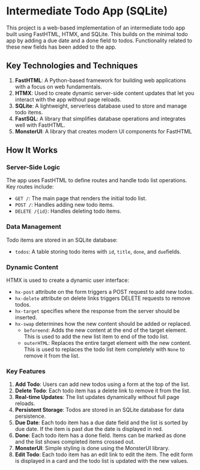 # Intermediate Todo App (SQLite)

This project is a web-based implementation of an intermediate todo app built using FastHTML, HTMX, and SQLite. This builds on the minimal todo app by adding a due date and a done field to todos. Functionality related to these new fields has been added to the app. 

## Key Technologies and Techniques

1. **FastHTML**: A Python-based framework for building web applications with a focus on web fundamentals.
2. **HTMX**: Used to create dynamic server-side content updates that let you interact with the app without page reloads.
3. **SQLite**: A lightweight, serverless database used to store and manage todo items.
4. **FastSQL**: A library that simplifies database operations and integrates well with FastHTML.
5. **MonsterUI**: A library that creates modern UI components for FastHTML

## How It Works

### Server-Side Logic

The app uses FastHTML to define routes and handle todo list operations. Key routes include:

- `GET /`: The main page that renders the initial todo list.
- `POST /`: Handles adding new todo items.
- `DELETE /{id}`: Handles deleting todo items.

### Data Management

Todo items are stored in an SQLite database:

- `todos`: A table storing todo items with `id`, `title`, `done`, and `due`fields.

### Dynamic Content

HTMX is used to create a dynamic user interface:

- `hx-post` attribute on the form triggers a POST request to add new todos.
- `hx-delete` attribute on delete links triggers DELETE requests to remove todos.
- `hx-target` specifies where the response from the server should be inserted.
- `hx-swap` determines how the new content should be added or replaced.
    + `beforeend`: Adds the new content at the end of the target element.  This is used to add the new list item to end of the todo list.
    + `outerHTML`: Replaces the entire target element with the new content.  This is used to replaces the todo list item completely with `None` to remove it from the list.

### Key Features

1. **Add Todo**: Users can add new todos using a form at the top of the list.
2. **Delete Todo**: Each todo item has a delete link to remove it from the list.
3. **Real-time Updates**: The list updates dynamically without full page reloads.
4. **Persistent Storage**: Todos are stored in an SQLite database for data persistence.
5. **Due Date**: Each todo item has a due date field and the list is sorted by due date. If the item is past due the date is displayed in red.
6. **Done**: Each todo item has a done field. Items can be marked as done and the list shows completed items crossed out.
7. **MonsterUI**: Simple styling is done using the MonsterUI library.
8. **Edit Todo**: Each todo item has an edit link to edit the item. The edit form is displayed in a card and the todo list is updated with the new values.
